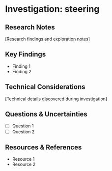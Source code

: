 # Investigation: steering

## Research Notes
[Research findings and exploration notes]

## Key Findings
- Finding 1
- Finding 2

## Technical Considerations
[Technical details discovered during investigation]

## Questions & Uncertainties
- [ ] Question 1
- [ ] Question 2

## Resources & References
- Resource 1
- Resource 2
